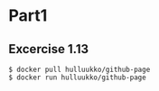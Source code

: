 # Part1
## Excercise 1.13

```
$ docker pull hulluukko/github-page
$ docker run hulluukko/github-page
```



